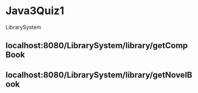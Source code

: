 # Java3Quiz1
LibrarySystem

localhost:8080/LibrarySystem/library/getCompBook
-----------------------------------------
localhost:8080/LibrarySystem/library/getNovelBook
-----------------------------------------
